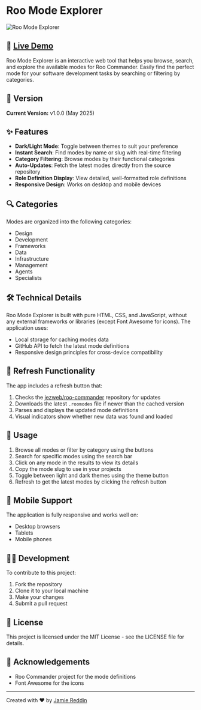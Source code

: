 # Roo Mode Explorer

![Roo Mode Explorer](https://user-images.githubusercontent.com/your-username/roo-finder/main/assets/screenshot.png)

## 🚀 [Live Demo](https://jayreddin.github.io/roo-finder/)

Roo Mode Explorer is an interactive web tool that helps you browse, search, and explore the available modes for Roo Commander. Easily find the perfect mode for your software development tasks by searching or filtering by categories.

## 🔖 Version

**Current Version:** v1.0.0 (May 2025)

## ✨ Features

- **Dark/Light Mode**: Toggle between themes to suit your preference
- **Instant Search**: Find modes by name or slug with real-time filtering
- **Category Filtering**: Browse modes by their functional categories
- **Auto-Updates**: Fetch the latest modes directly from the source repository
- **Role Definition Display**: View detailed, well-formatted role definitions
- **Responsive Design**: Works on desktop and mobile devices

## 🔍 Categories

Modes are organized into the following categories:

- Design
- Development
- Frameworks
- Data
- Infrastructure
- Management
- Agents
- Specialists

## 🛠️ Technical Details

Roo Mode Explorer is built with pure HTML, CSS, and JavaScript, without any external frameworks or libraries (except Font Awesome for icons). The application uses:

- Local storage for caching modes data
- GitHub API to fetch the latest mode definitions
- Responsive design principles for cross-device compatibility

## 🔄 Refresh Functionality

The app includes a refresh button that:

1. Checks the [jezweb/roo-commander](https://github.com/jezweb/roo-commander) repository for updates
2. Downloads the latest `.roomodes` file if newer than the cached version
3. Parses and displays the updated mode definitions
4. Visual indicators show whether new data was found and loaded

## 🔧 Usage

1. Browse all modes or filter by category using the buttons
2. Search for specific modes using the search bar
3. Click on any mode in the results to view its details
4. Copy the mode slug to use in your projects
5. Toggle between light and dark themes using the theme button
6. Refresh to get the latest modes by clicking the refresh button

## 📱 Mobile Support

The application is fully responsive and works well on:
- Desktop browsers
- Tablets
- Mobile phones

## 👨‍💻 Development

To contribute to this project:

1. Fork the repository
2. Clone it to your local machine
3. Make your changes
4. Submit a pull request

## 📄 License

This project is licensed under the MIT License - see the LICENSE file for details.

## 🙏 Acknowledgements

- Roo Commander project for the mode definitions
- Font Awesome for the icons

---

Created with ❤️ by [Jamie Reddin](https://github.com/jayreddin)
